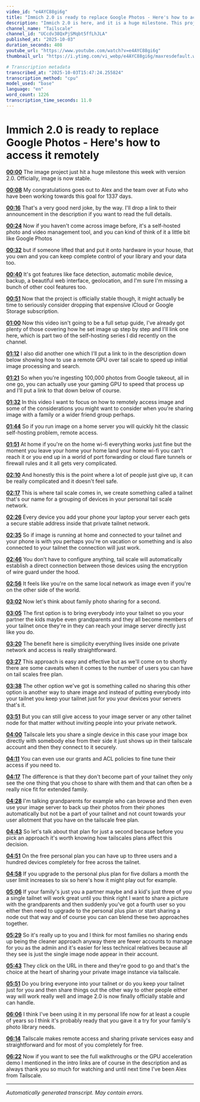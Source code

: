 ```yaml
---
video_id: "e4AYC88gi6g"
title: "Immich 2.0 is ready to replace Google Photos - Here's how to access it remotely"
description: "Immich 2.0 is here, and it is a huge milestone. This project has quickly become one of the most impressive self-hosted apps around, offering a real alternative to Google Photos that puts you in contro..."
channel_name: "Tailscale"
channel_id: "UCcdv38QxPjSMqbt5ffLhJLA"
published_at: "2025-10-03"
duration_seconds: 408
youtube_url: "https://www.youtube.com/watch?v=e4AYC88gi6g"
thumbnail_url: "https://i.ytimg.com/vi_webp/e4AYC88gi6g/maxresdefault.webp"

# Transcription metadata
transcribed_at: "2025-10-03T15:47:24.255824"
transcription_method: "cpu"
model_used: "base"
language: "en"
word_count: 1226
transcription_time_seconds: 11.0
---
```


# Immich 2.0 is ready to replace Google Photos - Here's how to access it remotely

**[00:00](https://youtube.com/watch?v=e4AYC88gi6g&t=0s)** The image project just hit a huge milestone this week with version 2.0. Officially, image is now stable.

**[00:08](https://youtube.com/watch?v=e4AYC88gi6g&t=8s)** My congratulations goes out to Alex and the team over at Futo who have been working towards this goal for 1337 days.

**[00:16](https://youtube.com/watch?v=e4AYC88gi6g&t=16s)** That's a very good nerd joke, by the way. I'll drop a link to their announcement in the description if you want to read the full details.

**[00:24](https://youtube.com/watch?v=e4AYC88gi6g&t=24s)** Now if you haven't come across image before, it's a self-hosted photo and video management tool, and you can kind of think of it a little bit like Google Photos

**[00:32](https://youtube.com/watch?v=e4AYC88gi6g&t=32s)** but if someone lifted that and put it onto hardware in your house, that you own and you can keep complete control of your library and your data too.

**[00:40](https://youtube.com/watch?v=e4AYC88gi6g&t=40s)** It's got features like face detection, automatic mobile device, backup, a beautiful web interface, geolocation, and I'm sure I'm missing a bunch of other cool features too.

**[00:51](https://youtube.com/watch?v=e4AYC88gi6g&t=51s)** Now that the project is officially stable though, it might actually be time to seriously consider dropping that expensive iCloud or Google Storage subscription.

**[01:00](https://youtube.com/watch?v=e4AYC88gi6g&t=60s)** Now this video isn't going to be a full setup guide, I've already got plenty of those covering how he set image up step by step and I'll link one here, which is part two of the self-hosting series I did recently on the channel.

**[01:12](https://youtube.com/watch?v=e4AYC88gi6g&t=72s)** I also did another one which I'll put a link to in the description down below showing how to use a remote GPU over tail scale to speed up initial image processing and search.

**[01:21](https://youtube.com/watch?v=e4AYC88gi6g&t=81s)** So when you're ingesting 100,000 photos from Google takeout, all in one go, you can actually use your gaming GPU to speed that process up and I'll put a link to that down below of course.

**[01:32](https://youtube.com/watch?v=e4AYC88gi6g&t=92s)** In this video I want to focus on how to remotely access image and some of the considerations you might want to consider when you're sharing image with a family or a wider friend group perhaps.

**[01:44](https://youtube.com/watch?v=e4AYC88gi6g&t=104s)** So if you run image on a home server you will quickly hit the classic self-hosting problem, remote access.

**[01:51](https://youtube.com/watch?v=e4AYC88gi6g&t=111s)** At home if you're on the home wi-fi everything works just fine but the moment you leave your home your home land your home wi-fi you can't reach it or you end up in a world of port forwarding or cloud flare tunnels or firewall rules and it all gets very complicated.

**[02:10](https://youtube.com/watch?v=e4AYC88gi6g&t=130s)** And honestly this is the point where a lot of people just give up, it can be really complicated and it doesn't feel safe.

**[02:17](https://youtube.com/watch?v=e4AYC88gi6g&t=137s)** This is where tail scale comes in, we create something called a tailnet that's our name for a grouping of devices in your personal tail scale network.

**[02:26](https://youtube.com/watch?v=e4AYC88gi6g&t=146s)** Every device you add your phone your laptop your server each gets a secure stable address inside that private tailnet network.

**[02:35](https://youtube.com/watch?v=e4AYC88gi6g&t=155s)** So if image is running at home and connected to your tailnet and your phone is with you perhaps you're on vacation or something and is also connected to your tailnet the connection will just work.

**[02:46](https://youtube.com/watch?v=e4AYC88gi6g&t=166s)** You don't have to configure anything, tail scale will automatically establish a direct connection between those devices using the encryption of wire guard under the hood.

**[02:56](https://youtube.com/watch?v=e4AYC88gi6g&t=176s)** It feels like you're on the same local network as image even if you're on the other side of the world.

**[03:02](https://youtube.com/watch?v=e4AYC88gi6g&t=182s)** Now let's think about family photo sharing for a second.

**[03:05](https://youtube.com/watch?v=e4AYC88gi6g&t=185s)** The first option is to bring everybody into your tailnet so you your partner the kids maybe even grandparents and they all become members of your tailnet once they're in they can reach your image server directly just like you do.

**[03:20](https://youtube.com/watch?v=e4AYC88gi6g&t=200s)** The benefit here is simplicity everything lives inside one private network and access is really straightforward.

**[03:27](https://youtube.com/watch?v=e4AYC88gi6g&t=207s)** This approach is easy and effective but as we'll come on to shortly there are some caveats when it comes to the number of users you can have on tail scales free plan.

**[03:38](https://youtube.com/watch?v=e4AYC88gi6g&t=218s)** The other option we've got is something called no sharing this other option is another way to share image and instead of putting everybody into your tailnet you keep your tailnet just for you your devices your servers that's it.

**[03:51](https://youtube.com/watch?v=e4AYC88gi6g&t=231s)** But you can still give access to your image server or any other tailnet node for that matter without inviting people into your private network.

**[04:00](https://youtube.com/watch?v=e4AYC88gi6g&t=240s)** Tailscale lets you share a single device in this case your image box directly with somebody else from their side it just shows up in their tailscale account and then they connect to it securely.

**[04:11](https://youtube.com/watch?v=e4AYC88gi6g&t=251s)** You can even use our grants and ACL policies to fine tune their access if you need to.

**[04:17](https://youtube.com/watch?v=e4AYC88gi6g&t=257s)** The difference is that they don't become part of your tailnet they only see the one thing that you chose to share with them and that can often be a really nice fit for extended family.

**[04:28](https://youtube.com/watch?v=e4AYC88gi6g&t=268s)** I'm talking grandparents for example who can browse and then even use your image server to back up their photos from their phones automatically but not be a part of your tailnet and not count towards your user allotment that you have on the tailscale free plan.

**[04:43](https://youtube.com/watch?v=e4AYC88gi6g&t=283s)** So let's talk about that plan for just a second because before you pick an approach it's worth knowing how tailscales plans affect this decision.

**[04:51](https://youtube.com/watch?v=e4AYC88gi6g&t=291s)** On the free personal plan you can have up to three users and a hundred devices completely for free across the tailnet.

**[04:58](https://youtube.com/watch?v=e4AYC88gi6g&t=298s)** If you upgrade to the personal plus plan for five dollars a month the user limit increases to six so here's how it might play out for example.

**[05:06](https://youtube.com/watch?v=e4AYC88gi6g&t=306s)** If your family's just you a partner maybe and a kid's just three of you a single tailnet will work great until you think right I want to share a picture with the grandparents and then suddenly you've got a fourth user so you either then need to upgrade to the personal plus plan or start sharing a node out that way and of course you can can blend these two approaches together.

**[05:29](https://youtube.com/watch?v=e4AYC88gi6g&t=329s)** So it's really up to you and I think for most families no sharing ends up being the cleaner approach anyway there are fewer accounts to manage for you as the admin and it's easier for less technical relatives because all they see is just the single image node appear in their account.

**[05:43](https://youtube.com/watch?v=e4AYC88gi6g&t=343s)** They click on the URL in there and they're good to go and that's the choice at the heart of sharing your private image instance via tailscale.

**[05:51](https://youtube.com/watch?v=e4AYC88gi6g&t=351s)** Do you bring everyone into your tailnet or do you keep your tailnet just for you and then share things out the other way to other people either way will work really well and image 2.0 is now finally officially stable and can handle.

**[06:06](https://youtube.com/watch?v=e4AYC88gi6g&t=366s)** I think I've been using it in my personal life now for at least a couple of years so I think it's probably ready that you gave it a try for your family's photo library needs.

**[06:14](https://youtube.com/watch?v=e4AYC88gi6g&t=374s)** Tailscale makes remote access and sharing private services easy and straightforward and for most of you completely for free.

**[06:22](https://youtube.com/watch?v=e4AYC88gi6g&t=382s)** Now if you want to see the full walkthroughs or the GPU acceleration demo I mentioned in the intro links are of course in the description and as always thank you so much for watching and until next time I've been Alex from Tailscale.

---

*Automatically generated transcript. May contain errors.*
